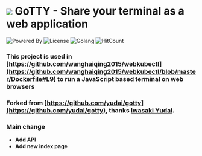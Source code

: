# ![](https://raw.githubusercontent.com/webkubectl/gotty/master/resources/favicon.png) GoTTY - Share your terminal as a web application

![Powered By](https://img.shields.io/badge/Powered%20By-FIT2CLOUD-blueviolet)
![License](https://img.shields.io/badge/License-MIT-red)
![Golang](https://img.shields.io/badge/golang-1.12-brightgreen)
![HitCount](http://hits.dwyl.io/webkubectl/webkubectl.svg)

### This project is used in [https://github.com/wanghaiqing2015/webkubectl](https://github.com/wanghaiqing2015/webkubectl/blob/master/Dockerfile#L9)  to run a JavaScript based terminal on web browsers

### Forked from [https://github.com/yudai/gotty](https://github.com/yudai/gotty), thanks [Iwasaki Yudai](https://github.com/yudai/gotty).

### Main change
-  **Add API**
-  **Add new index page**
